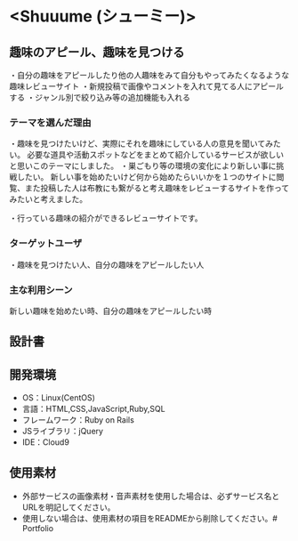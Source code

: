 # <Shuuume (シューミー)>

## 趣味のアピール、趣味を見つける
・自分の趣味をアピールしたり他の人趣味をみて自分もやってみたくなるような趣味レビューサイト
・新規投稿で画像やコメントを入れて見てる人にアピールする
・ジャンル別で絞り込み等の追加機能も入れる
### テーマを選んだ理由
 ・趣味を見つけたいけど、実際にそれを趣味にしている人の意見を聞いてみたい。
必要な道具や活動スポットなどをまとめて紹介しているサービスが欲しいと思いこのテーマにしました。
・巣ごもり等の環境の変化により新しい事に挑戦したい。
新しい事を始めたいけど何から始めたらいいかを１つのサイトに閲覧、また投稿した人は布教にも繋がると考え趣味をレビューするサイトを作ってみたいと考えました。

・行っている趣味の紹介ができるレビューサイトです。
### ターゲットユーザ
・趣味を見つけたい人、自分の趣味をアピールしたい人

### 主な利用シーン
新しい趣味を始めたい時、自分の趣味をアピールしたい時

## 設計書


## 開発環境
- OS：Linux(CentOS)
- 言語：HTML,CSS,JavaScript,Ruby,SQL
- フレームワーク：Ruby on Rails
- JSライブラリ：jQuery
- IDE：Cloud9

## 使用素材
- 外部サービスの画像素材・音声素材を使用した場合は、必ずサービス名とURLを明記してください。
- 使用しない場合は、使用素材の項目をREADMEから削除してください。# Portfolio
